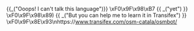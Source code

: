 {{_("Ooops! I can't talk this language")}} \xF0\x9F\x98\xB7 {{ _("yet") }} \xF0\x9F\x98\x89)
{{ _("But you can help me to learn it in Transifex") }} \xF0\x9F\x8E\x93\nhttps://www.transifex.com/osm-catala/osmbot/
